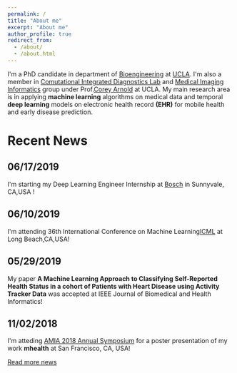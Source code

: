 ```yaml
---
permalink: /
title: "About me"
excerpt: "About me"
author_profile: true
redirect_from: 
  - /about/
  - /about.html
---
```


I'm a PhD candidate in department of [Bioengineering](https://www.bioeng.ucla.edu/?_ga=2.70414742.725917628.1559583855-1489255467.1478714198) at [UCLA](http://www.ucla.edu). I'm also a member in [Comutational Integrated Diagnostics Lab](https://cid.dgsom.ucla.edu/pages/) and [Medical Imaging Informatics](https://www.mii.ucla.edu) group under Prof.[Corey Arnold](https://www.mii.ucla.edu/people/cwarnold/) at UCLA. My main research area is in applying **machine learning** algorithms on medical data and temporal **deep learning** models on electronic health record **(EHR)** for mobile health and early disease prediction. 

Recent News
======
## 06/17/2019
I'm starting my Deep Learning Engineer Internship at [Bosch](https://www.bosch.us) in Sunnyvale, CA,USA !

## 06/10/2019
I'm attending 36th International Conference on Machine Learning[ICML](https://icml.cc) at Long Beach,CA,USA!

## 05/29/2019
My paper **A Machine Learning Approach to Classifying Self-Reported Health Status in a cohort of Patients with Heart Disease using Activity Tracker Data**  was accepted at IEEE Journal of Biomedical and Health Informatics!

## 11/02/2018  
I'm atteding [AMIA 2018 Annual Symposium](https://www.amia.org/amia2018) for a poster presentation of my work **mhealth** at San Francisco, CA, USA! 

[Read more news](https://mmistakes.github.io/minimal-mistakes/docs/configuration/) 
